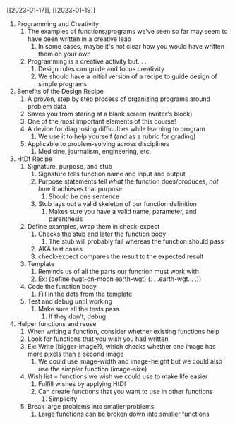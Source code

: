 [[2023-01-17]], [[2023-01-19]]

1. Programming and Creativity
	1. The examples of functions/programs we've seen so far may seem to have been written in a creative leap
		1. In some cases, maybe it's not clear how you would have written them on your own
	2. Programming is a creative activity but. . .
		1. Design rules can guide and focus creativity
		2. We should have a initial version of a recipe to guide design of simple programs
2. Benefits of the Design Recipe
	1. A proven, step by step process of organizing programs around problem data
	2. Saves you from staring at a blank screen (writer's block)
	3. One of the most important elements of this course!
	4. A device for diagnosing difficulties while learning to program
		1. We use it to help yourself (and as a rubric for grading)
	5. Applicable to problem-solving across disciplines
		1. Medicine, journalism, engineering, etc.
3. HtDf Recipe
	1. Signature, purpose, and stub
		1. Signature tells function name and input and output
		2. Purpose statements tell *what* the function does/produces, *not how* it achieves that purpose
			1. Should be one sentence
		3. Stub lays out a valid skeleton of our function definition 
			1. Makes sure you have a valid name, parameter, and parenthesis
	2. Define examples, wrap them in check-expect
		1. Checks the stub and later the function body
			1. The stub will probably fail whereas the function should pass
		2. AKA test cases
		3. check-expect compares the result to the expected result
	3. Template
		1. Reminds us of all the parts our function must work with
		2. Ex:
			(define (wgt-on-moon earth-wgt)
				(. . .earth-wgt. . .))
	1. Code the function body
		1. Fill in the dots from the template
	2. Test and debug until working
		1. Make sure all the tests pass
			1. If they don't, debug
4. Helper functions and reuse
	1. When writing a function, consider whether existing functions help
	2. Look for functions that you wish you had written
	3. Ex: Write (bigger-image?), which checks whether one image has more pixels than a second image
		1. We could use image-width and image-height but we could also use the simpler function (image-size)
	4. Wish list = functions we wish we could use to make life easier
		1. Fulfill wishes by applying HtDf
		2. Can create functions that you want to use in other functions
			1. Simplicity
	5. Break large problems into smaller problems
		1. Large functions can be broken down into smaller functions